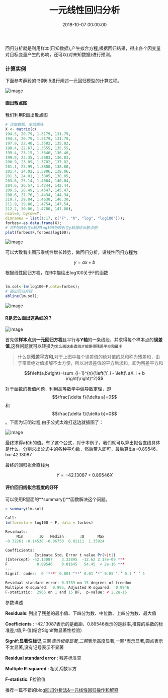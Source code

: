 ﻿---
layout: post
title: 一元线性回归分析
date: 2018-10-07 00:00:00
categories: 云计算
mathjax: true
---

回归分析就是利用样本(已知数据),产生拟合方程,根据回归结果，得出各个因变量对目标变量产生的影响，还可以(对未知数据)进行预测。

### 计算实例

下面参考薛毅的书例6.5进行阐述一元回归模型的计算过程。

![image](https://i.loli.net/2019/06/30/5d1856588063e65219.jpg)

#### 画出散点图

我们利用R画出散点图

```R
# 读取数据，生成矩阵
X <- matrix(c(
194.5, 20.79, 1.3179, 131.79,
194.3, 20.79, 1.3179, 131.79,
197.9, 22.40, 1.3502, 135.02,
198.4, 22.67, 1.3555, 135.55,
199.4, 23.15, 1.3646, 136.46,
199.9, 23.35, 1.3683, 136.83,
200.9, 23.89, 1.3782, 137.82,
201.1, 23.99, 1.3800, 138.00,
201.4, 24.02, 1.3806, 138.06,
201.3, 24.01, 1.3805, 138.05,
203.6, 25.14, 1.4004, 140.04,
204.6, 26.57, 1.4244, 142.44,
209.5, 28.49, 1.4547, 145.47,
208.6, 27.76, 1.4434, 144.34,
210.7, 29.04, 1.4630, 146.30,
211.9, 29.88, 1.4754, 147.54,
212.2, 30.06, 1.4780, 147.80),
ncol=4, byrow=T,
dimnames = list(1:17, c("F", "h", "log", "log100")));
forbes<-as.data.frame(X);
# 将F列映射在x轴和log100列映射在y轴描绘出散点图
plot(forbes$F,forbes$log100);
```

![image](https://i.loli.net/2019/06/30/5d18565cd668975387.jpg)

可以大致看出图形乘线性增长趋势，做回归分析，设线性回归方程为:

$$y=ax+b$$

根据线性回归方程，在R中描绘出log100关于F的函数

```R

lm.sol<-lm(log100~F,data=forbes);
# 画出回归方程
abline(lm.sol);

```

![image](https://i.loli.net/2019/06/30/5d18565d657c815265.jpg)

#### R是怎么画出这条线的？

![image](https://i.loli.net/2019/06/30/5d184719416bd24055.jpg)

首先做**样本点**到**一元回归方程**且平行与**Y轴**的一条线段，并求得每个样本点的**误差值**,这样问题就可以转换为``怎么画这条直线才能使得残差平方和最小``

> 什么是**残差平方和**,对于上图中每个误差值的绝对值的总和称为残差和，由于带着绝对值求解不太方便，所以对误差值的平方后求和，即为残差平方和

$$f\left(a,b\right)=\sum_{i=1}^{n}{\left(Y_i - \left(\ aX_i + b \right)\right)^2}$$

对于函数的极值问题，利用高等数学中偏导数定理，即$$\frac{\delta f}{\delta a}=0$$和$$\frac{\delta f}{\delta b}=0$$。下面为证明过程,由于公式太难打这边就插图了：

![image](https://i.loli.net/2019/06/30/5d18471d9afc277590.jpg)

最终求得a和b的值。有了这个公式，对于本例子，我们就可以算出拟合直线具体是什么。分别求出公式中的各种平均数，然后带入即可，最后算出a=0.89546，b=-42.13087

最终的回归拟合直线为

$$Y=-42.13087 + 0.89546X$$

#### 评价回归线拟合程度的好坏

可以使用R里面的**summary()**函数解决这个问题。

```R
> summary(lm.sol)

Call:
lm(formula = log100 ~ F, data = forbes)

Residuals:
     Min       1Q   Median       3Q      Max 
-0.32261 -0.14530 -0.06750  0.02111  1.35924 

Coefficients:
             Estimate Std. Error t value Pr(>|t|)    
(Intercept) -42.13087    3.33895  -12.62 2.17e-09 ***
F             0.89546    0.01645   54.45  < 2e-16 ***
---
Signif. codes:  0 ‘***’ 0.001 ‘**’ 0.01 ‘*’ 0.05 ‘.’ 0.1 ‘ ’ 1

Residual standard error: 0.3789 on 15 degrees of freedom
Multiple R-squared:  0.995,	Adjusted R-squared:  0.9946 
F-statistic:  2965 on 1 and 15 DF,  p-value: < 2.2e-16

```

参数详述

**Residuals**: 列出了残差的最小值、下四分为数、中位数、上四分为数、最大值

**Coefficients** : -42.13087表示的是截距、0.89546表示的是斜率,推算的系数的标准差,t值,P-值(结合Signif做显著性检验)

**Signif:显著性标记**,三颗*表示极度显著,二颗*表示高度显著,一颗*表示显著,圆点表示不太显著,没有记号表示不显著

**Residual standard error** : 残差标准查

**Multiple R-squared** : 相关系数平方

**F-statistic**: F检验值

推荐一篇不错的blog[回归分析法&一元线性回归操作和解释](https://www.cnblogs.com/nxld/p/6123239.html)